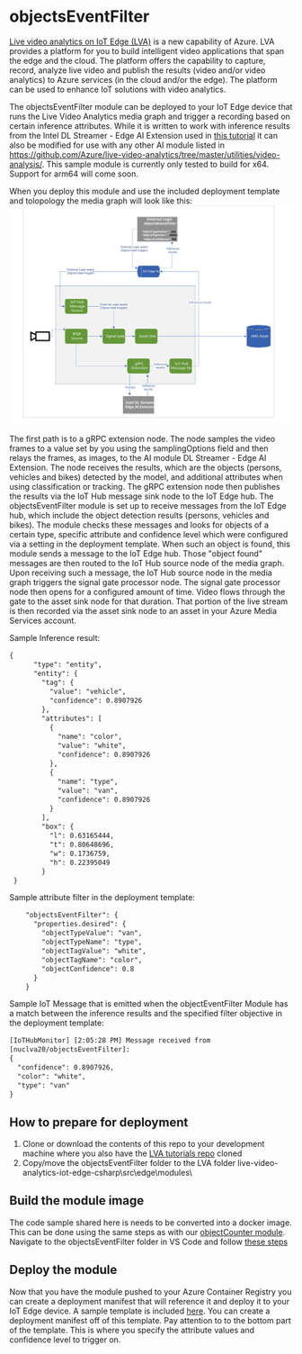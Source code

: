 # objectsEventFilter
[Live video analytics on IoT Edge (LVA)](https://azure.microsoft.com/en-us/services/media-services/live-video-analytics/) is a new capability of Azure. LVA provides a platform for you to build intelligent video applications that span the edge and the cloud. The platform offers the capability to capture, record, analyze live video and publish the results (video and/or video analytics) to Azure services (in the cloud and/or the edge). The platform can be used to enhance IoT solutions with video analytics.

The objectsEventFilter module can be deployed to your IoT Edge device that runs the Live Video Analytics media graph and trigger a recording based on certain inference attributes. While it is written to work with inference results from the Intel DL Streamer - Edge AI Extension used in [this tutorial](https://docs.microsoft.com/azure/media-services/live-video-analytics-edge/use-intel-grpc-vas-tutorial) it can also be modified for use with any other AI module listed in https://github.com/Azure/live-video-analytics/tree/master/utilities/video-analysis/. This sample module is currently only tested to build for x64. Support for arm64 will come soon.

When you deploy this module and use the included deployment template and tolopology the media graph will look like this:
<img src="./images/evr-pipeline.svg" title="LVA with Intel DL Streamer - Edge AI Extension and objectEventFilter modules"/>

The first path is to a gRPC extension node. The node samples the video frames to a value set by you using the samplingOptions field and then relays the frames, as images, to the AI module DL Streamer - Edge AI Extension. The node receives the results, which are the objects (persons, vehicles and bikes) detected by the model, and additional attributes when using classification or tracking. The gRPC extension node then publishes the results via the IoT Hub message sink node to the IoT Edge hub.
The objectsEventFilter module is set up to receive messages from the IoT Edge hub, which include the object detection results (persons, vehicles and bikes). The module checks these messages and looks for objects of a certain type, specific attribute and confidence level which were configured via a setting in the deployment template. When such an object is found, this module sends a message to the IoT Edge hub. Those "object found" messages are then routed to the IoT Hub source node of the media graph. Upon receiving such a message, the IoT Hub source node in the media graph triggers the signal gate processor node. The signal gate processor node then opens for a configured amount of time. Video flows through the gate to the asset sink node for that duration. That portion of the live stream is then recorded via the asset sink node to an asset in your Azure Media Services account.

Sample Inference result:
```
{
      "type": "entity",
      "entity": {
        "tag": {
          "value": "vehicle",
          "confidence": 0.8907926
        },
        "attributes": [
          {
            "name": "color",
            "value": "white",
            "confidence": 0.8907926
          },
          {
            "name": "type",
            "value": "van",
            "confidence": 0.8907926
          }
        ],
        "box": {
          "l": 0.63165444,
          "t": 0.80648696,
          "w": 0.1736759,
          "h": 0.22395049
        }
 }

```

Sample attribute filter in the deployment template:
```
    "objectsEventFilter": {
      "properties.desired": {
        "objectTypeValue": "van",
        "objectTypeName": "type",
        "objectTagValue": "white",
        "objectTagName": "color",
        "objectConfidence": 0.8
      }
    }
```

Sample IoT Message that is emitted when the objectEventFilter Module has a match between the inference results and the specified filter objective in the deployment template:
```
[IoTHubMonitor] [2:05:28 PM] Message received from [nuclva20/objectsEventFilter]:
{
  "confidence": 0.8907926,
  "color": "white",
  "type": "van"
}
```

## How to prepare for deployment
1) Clone or download the contents of this repo to your development machine where you also have the [LVA tutorials repo](https://github.com/Azure-Samples/live-video-analytics-iot-edge-csharp) cloned
2) Copy/move the objectsEventFilter folder to the LVA folder live-video-analytics-iot-edge-csharp\src\edge\modules\

## Build the module image
The code sample shared here is needs to be converted into a docker image. This can be done using the same steps as with our [objectCounter module](https://docs.microsoft.com/azure/media-services/live-video-analytics-edge/event-based-video-recording-tutorial). Navigate to the objectsEventFilter folder in VS Code and follow [these steps](https://docs.microsoft.com/azure/media-services/live-video-analytics-edge/event-based-video-recording-tutorial#generate-and-deploy-the-iot-edge-deployment-manifest)

## Deploy the module
Now that you have the module pushed to your Azure Container Registry you can create a deployment manifest that will reference it and deploy it to your IoT Edge device. A sample template is included [here](./templates/deployment.objectsEventFilter.template.json). You can create a deployment manifest off of this template. 
Pay attention to to the bottom part of the template. This is where you specify the attribute values and confidence level to trigger on.



